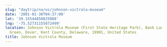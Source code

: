 ```yaml
---
slug: "daytrip/na/us/johnson-victrola-museum"
date: '2001-01-30T04:37:00'
lat: '39.15544850825088'
lng: '-75.52731155872499'
location: Johnson Victrola Museum (First State Heritage Park), Bank Lane, Capitol
  Green, Dover, Kent County, Delaware, 19901, United States
title: Johnson Victrola Museum
---
```



